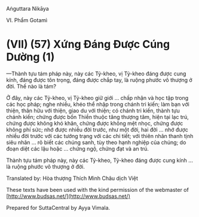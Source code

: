  

Aṅguttara Nikāya

VI. Phẩm Gotamì

# (VII) (57) Xứng Ðáng Ðược Cúng Dường (1)

—Thành tựu tám pháp này, này các Tỷ-kheo, vị Tỷ-kheo đáng được cung kính, đáng được tôn trọng, đáng được chắp tay, là ruộng phước vô thượng ở đời. Thế nào là tám?

Ở đây, này các Tỷ-kheo, vị Tỷ-kheo giữ giới ... chấp nhận và học tập trong các học pháp; nghe nhiều, khéo thể nhập trong chánh tri kiến; làm bạn với thiện, thân hữu với thiện, giao du với thiện; có chánh tri kiến, thành tựu chánh kiến; chứng được bốn Thiền thuộc tăng thượng tâm, hiện tại lạc trú, chứng được không khó khăn, chứng được không mệt nhọc, chứng được không phí sức; nhớ được nhiều đời trước, như một đời, hai đời ... nhớ được nhiều đời trước với các tướng trạng với các chi tiết; với thiên nhãn thanh tịnh siêu nhân ... rõ biết các chúng sanh, tùy theo hạnh nghiệp của chúng; do đoạn diệt các lậu hoặc ... chứng ngộ, chứng đạt và an trú.

Thành tựu tám pháp này, này các Tỷ-kheo, Tỷ-kheo đáng được cung kính ... là ruộng phước vô thượng ở đời.

Translated by: Hòa thượng Thích Minh Châu dịch Việt

These texts have been used with the kind permission of the webmaster of [http://www.budsas.net/](http://www.budsas.net/)

Prepared for SuttaCentral by Ayya Vimala.